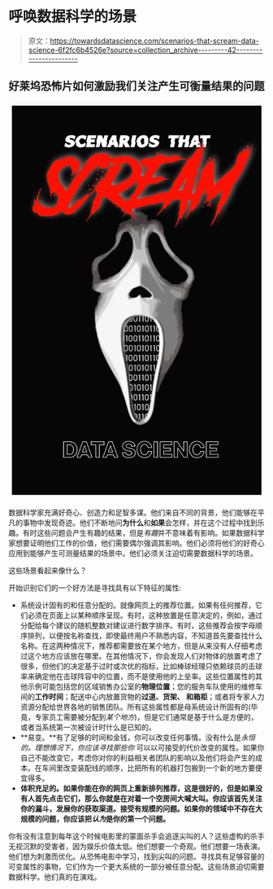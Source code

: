 # 呼唤数据科学的场景

> 原文：<https://towardsdatascience.com/scenarios-that-scream-data-science-6f2fc6b4526e?source=collection_archive---------42----------------------->

## 好莱坞恐怖片如何激励我们关注产生可衡量结果的问题

![](img/2707c03e7af50e9e25bff080677dc7e3.png)

数据科学家充满好奇心、创造力和足智多谋。他们来自不同的背景，他们能够在平凡的事物中发现奇迹。他们不断地问**为什么**和**如果**会怎样，并在这个过程中找到乐趣。有时这些问题会产生有趣的结果，但是*有趣*并不意味着有影响。如果数据科学家想要证明他们工作的价值，他们需要偶尔强调其影响。他们必须将他们的好奇心应用到能够产生可测量结果的场景中。他们必须关注迫切需要数据科学的场景。

这些场景看起来像什么？

开始识别它们的一个好方法是寻找具有以下特征的属性:

*   系统设计固有的和任意分配的。就像网页上的推荐位置。如果有任何推荐，它们必须在页面上以某种顺序呈现。有时，这种放置是任意决定的，例如，通过分配给每个建议的随机整数对建议进行数字排序。有时，这些推荐会按字母顺序排列，以便按名称查找，即使最终用户不熟悉内容，不知道首先要查找什么名称。在这两种情况下，推荐都需要放在某个地方，但是从来没有人仔细考虑过这个地方应该放在哪里。在其他情况下，你会发现人们对物体的放置考虑了很多，但他们的决定基于过时或次优的指标，比如棒球经理只依赖球员的击球率来确定他在击球阵容中的位置，而不是使用他的上垒率。这些位置属性的其他示例可能包括您的区域销售办公室的**物理位置**；您的服务车队使用的维修车间的**工作时间**；配送中心内放置货物的**过道、货架、** **和箱柜**；或者将专家人力资源分配给世界各地的销售团队。所有这些属性都是母系统设计所固有的(毕竟，专家员工需要被分配到*某个地方*)，但是它们通常是基于什么是方便的，或者当系统第一次被设计时什么是已知的。
*   **易变。**有了足够的时间和金钱，你可以改变任何事情。没有什么是*永恒的。理想情况下，你应该寻找那些你* 可以以可接受的代价改变的属性。如果你自己不能改变它，考虑你对你的利益相关者团队的影响以及他们将会产生的成本。在车间里改变装配线的顺序，比把所有的机器打包搬到一个新的地方要便宜得多。
*   **体积充足的。如果你能在你的网页上重新排列推荐，这是很好的，但是如果没有人首先点击它们，那么你就是在对着一个空房间大喊大叫。你应该首先关注你的漏斗，发展你的获取渠道。接受有规模的问题。如果你的领域中不存在大规模的问题，你应该把*认为*是你的第一个问题。**

你有没有注意到每年这个时候电影里的蒙面杀手会追逐尖叫的人？这些虚构的杀手无视沉默的受害者，因为娱乐价值太低。他们想要一个奇观。他们想要一场表演。他们想为刺激而优化。从恐怖电影中学习，找到尖叫的问题。寻找具有足够容量的可变属性的事物，它们作为一个更大系统的一部分被任意分配。这些场景迫切需要数据科学。他们真的在演戏。